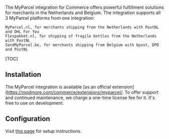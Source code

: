 The MyParcel integration for Commerce offers powerful fulfillment solutions for merchants in the Netherlands and Belgium. The integration supports all 3 MyParcel platforms from one integration:

    MyParcel.nl, for merchants shipping from the Netherlands with PostNL and DHL For You
    Flespakket.nl, for shipping of fragile bottles from the Netherlands with PostNL
    SendMyParcel.be, for merchants shipping from Belgium with bpost, DPD and PostNL

[TOC]

## Installation

The MyParcel integration is available [as an official extension](https://modmore.com/commerce/extensions/myparcel/. To offer support and continued maintenance, we charge a one-time license fee for it. It's free to use on development.

## Configuration

Visit [this page](https://modmore.com/commerce/extensions/myparcel/) for setup instructions.

